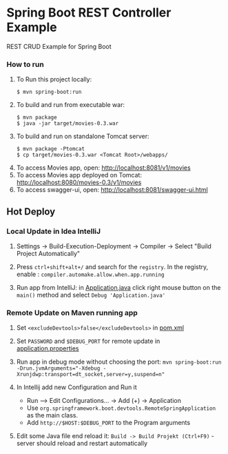 # Spring Boot REST Controller Example
REST CRUD Example for Spring Boot 

### How to run
1. To Run this project locally:
    ```shell
    $ mvn spring-boot:run
    ```
1. To build and run from executable war:
    ```shell
    $ mvn package
    $ java -jar target/movies-0.3.war
    ```
1. To build and run on standalone Tomcat server:
    ```shell
    $ mvn package -Ptomcat
    $ cp target/movies-0.3.war <Tomcat Root>/webapps/
    ```
1. To access Movies app, open: <http://localhost:8081/v1/movies>
1. To access Movies app deployed on Tomcat: <http://localhost:8080/movies-0.3/v1/movies>
1. To access swagger-ui, open: <http://localhost:8081/swagger-ui.html>


## Hot Deploy

### Local Update in Idea IntelliJ
1. Settings -> Build-Execution-Deployment -> Compiler -> Select "Build Project Automatically"

1. Press `ctrl+shift+alt+/` and search for the `registry`. In the registry, enable : `compiler.automake.allow.when.app.running`

1. Run app from IntelliJ: in [Application.java](src/main/java/net/jwierzbo/rest/Application.java) click right mouse button on the `main()` method and select `Debug 'Application.java'`

### Remote Update on Maven running app
1. Set `<excludeDevtools>false</excludeDevtools>` in [pom.xml](pom.xml)

1. Set `PASSWORD` and `$DEBUG_PORT` for remote update in [application.properties](src/main/resources/application.properties)

1. Run app in debug mode without choosing the port: `mvn spring-boot:run -Drun.jvmArguments="-Xdebug -Xrunjdwp:transport=dt_socket,server=y,suspend=n"`

1. In Intellij add new Configuration and Run it
    * Run –> Edit Configurations… -> Add (+) -> Application
    * Use `org.springframework.boot.devtools.RemoteSpringApplication` as the main class.
    * Add `http://$HOST:$DEBUG_PORT` to the Program arguments

1. Edit some Java file end reload it: `Build -> Build Projekt (Ctrl+F9)` - server should reload and restart automatically